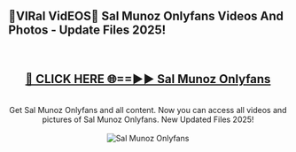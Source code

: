 <h2>🔴VIRal VidEOS🔴 Sal Munoz Onlyfans Videos And Photos - Update Files 2025!</h2>
<br>
<div align="center">
<h2><a href="https://virallinks.top/odZfE0" rel="nofollow">🔴 CLICK HERE 🌐==►► Sal Munoz Onlyfans</a></h2>
<br>
Get Sal Munoz Onlyfans and all content. Now you can access all videos and pictures of Sal Munoz Onlyfans. New Updated Files 2025!
<br>
<br>
<a href="https://virallinks.top/odZfE0" rel="nofollow" data-target="animated-image.originalLink"><img src="https://i.imgur.com/dJHk4Zq.gif)" alt="Sal Munoz Onlyfans" style="max-width: 100%; display: inline-block;" data-target="animated-image.originalImage"></a>
</div>
<br>
